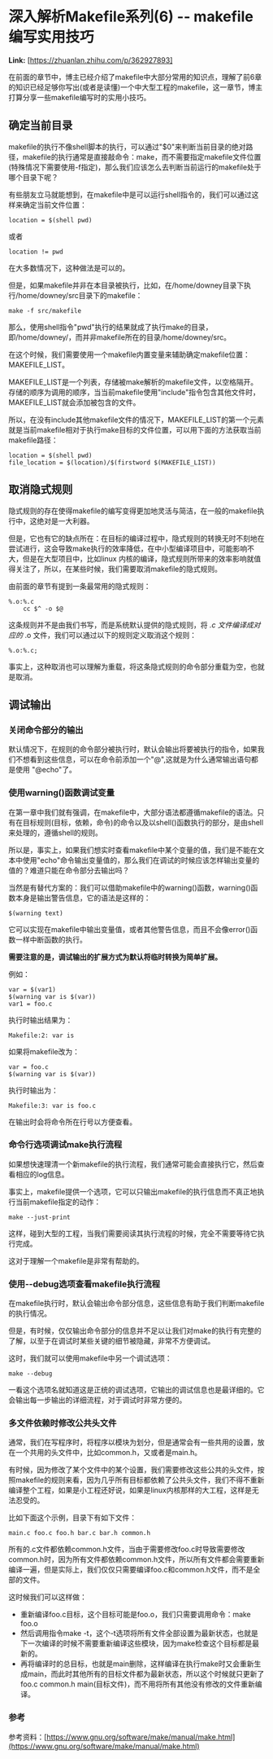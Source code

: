 # 深入解析Makefile系列(6) -- makefile编写实用技巧

 **Link:** [https://zhuanlan.zhihu.com/p/362927893]

在前面的章节中，博主已经介绍了makefile中大部分常用的知识点，理解了前6章的知识已经足够你写出(或者是读懂)一个中大型工程的makefile，这一章节，博主打算分享一些makefile编写时的实用小技巧。 

  

## 确定当前目录  

makefile的执行不像shell脚本的执行，可以通过"$0"来判断当前目录的绝对路径，makefile的执行通常是直接敲命令：make，而不需要指定makefile文件位置(特殊情况下需要使用-f指定)，那么我们应该怎么去判断当前运行的makefile处于哪个目录下呢？ 

有些朋友立马就能想到，在makefile中是可以运行shell指令的，我们可以通过这样来确定当前文件位置：


```
location = $(shell pwd)
```
或者


```
location != pwd
```
在大多数情况下，这种做法是可以的。 

但是，如果makefile并非在本目录被执行，比如，在/home/downey目录下执行/home/downey/src目录下的makefile：


```
make -f src/makefile
```
那么，使用shell指令"pwd"执行的结果就成了执行make的目录，即/home/downey/，而并非makefile所在的目录/home/downey/src。 

  


在这个时候，我们需要使用一个makefile内置变量来辅助确定makefile位置：MAKEFILE_LIST。 

MAKEFILE_LIST是一个列表，存储被make解析的makefile文件，以空格隔开。存储的顺序为调用的顺序，当当前makefile使用"include"指令包含其他文件时，MAKEFILE_LIST就会添加被包含的文件。 

所以，在没有include其他makefile文件的情况下，MAKEFILE_LIST的第一个元素就是当前makefile相对于执行make目标的文件位置，可以用下面的方法获取当前makefile路径：


```
location = $(shell pwd)
file_location = $(location)/$(firstword $(MAKEFILE_LIST))
```
## 取消隐式规则  

隐式规则的存在使得makefile的编写变得更加地灵活与简洁，在一般的makefile执行中，这绝对是一大利器。 

但是，它也有它的缺点所在：在目标的编译过程中，隐式规则的转换无时不刻地在尝试进行，这会导致make执行的效率降低，在中小型编译项目中，可能影响不大，但是在大型项目中，比如linux 内核的编译，隐式规则所带来的效率影响就值得关注了，所以，在某些时候，我们需要取消makefile的隐式规则。 

由前面的章节有提到一条最常用的隐式规则：


```
%.o:%.c
    cc $^ -o $@
```
这条规则并不是由我们书写，而是系统默认提供的隐式规则，将 *.c 文件编译成对应的* .o 文件，我们可以通过以下的规则定义取消这个规则： 


```
%.o:%.c;
```
事实上，这种取消也可以理解为重载，将这条隐式规则的命令部分重载为空，也就是取消。 

  

## 调试输出  

### 关闭命令部分的输出  

默认情况下，在规则的命令部分被执行时，默认会输出将要被执行的指令，如果我们不想看到这些信息，可以在命令前添加一个"@",这就是为什么通常输出语句都是使用 "@echo"了。 

  

### 使用warning()函数调试变量  

在第一章中我们就有强调，在makefile中，大部分语法都遵循makefile的语法。只有在目标规则(目标，依赖，命令)的命令以及以shell()函数执行的部分，是由shell来处理的，遵循shell的规则。 

所以是，事实上，如果我们想实时查看makefile中某个变量的值，我们是不能在文本中使用"echo"命令输出变量值的，那么我们在调试的时候应该怎样输出变量的值的？难道只能在命令部分去输出吗？ 

当然是有替代方案的：我们可以借助makefile中的warning()函数，warning()函数本身是输出警告信息，它的语法是这样的：


```
$(warning text)
```
它可以实现在makefile中输出变量值，或者其他警告信息，而且不会像error()函数一样中断函数的执行。 

**需要注意的是，调试输出的扩展方式为默认将临时转换为简单扩展。**

例如：


```
var = $(var1)
$(warning var is $(var))
var1 = foo.c
```
执行时输出结果为：


```
Makefile:2: var is
```
如果将makefile改为：


```
var = foo.c
$(warning var is $(var))
```
执行时输出为：


```
Makefile:3: var is foo.c
```
在输出时会将命令所在行号以方便查看。 

### 命令行选项调试make执行流程  

如果想快速理清一个新makefile的执行流程，我们通常可能会直接执行它，然后查看相应的log信息。 

事实上，makefile提供一个选项，它可以只输出makefile的执行信息而不真正地执行当前makefile指定的动作：


```
make --just-print
```
这样，碰到大型的工程，当我们需要阅读其执行流程的时候，完全不需要等待它执行完成。 

这对于理解一个makefile是非常有帮助的。 

  

### 使用--debug选项查看makefile执行流程  

在makefile执行时，默认会输出命令部分信息，这些信息有助于我们判断makefile的执行情况。 

但是，有时候，仅仅输出命令部分的信息并不足以让我们对make的执行有完整的了解，以至于在调试时某些关键的细节被隐藏，非常不方便调试。 

这时，我们就可以使用makefile中另一个调试选项：


```
make --debug
```
一看这个选项名就知道这是正统的调试选项，它输出的调试信息也是最详细的。它会输出每一步输出的详细流程，对于调试时非常方便的。 

  

### 多文件依赖时修改公共头文件  

通常，我们在写程序时，将程序以模块为划分，但是通常会有一些共用的设置，放在一个共用的头文件中，比如common.h，又或者是main.h。 

有时候，因为修改了某个文件中的某个设置，我们需要修改这些公共的头文件，按照makefile的规则来看，因为几乎所有目标都依赖了公共头文件，我们不得不重新编译整个工程，如果是小工程还好说，如果是linux内核那样的大工程，这样是无法忍受的。 

比如下面这个示例，目录下有如下文件：


```
main.c foo.c foo.h bar.c bar.h common.h
```
所有的.c文件都依赖common.h文件，当由于需要修改foo.c时导致需要修改common.h时，因为所有文件都依赖common.h文件，所以所有文件都会需要重新编译一遍，但是实际上，我们仅仅只需要编译foo.c和common.h文件，而不是全部的文件。 

这时候我们可以这样做： 

* 重新编译foo.c目标，这个目标可能是foo.o，我们只需要调用命令：make foo.o
* 然后调用指令make -t，这个-t选项将所有文件全部设置为最新状态，也就是下一次编译的时候不需要重新编译这些模块，因为make检查这个目标都是最新的。
* 再将编译时的总目标，也就是main删除，这样编译在执行make时又会重新生成main，而此时其他所有的目标文件都为最新状态，所以这个时候就只更新了foo.c common.h main(目标文件)，而不用将所有其他没有修改的文件重新编译。


  

### 参考  

参考资料：[https://www.gnu.org/software/make/manual/make.html](https://www.gnu.org/software/make/manual/make.html)

